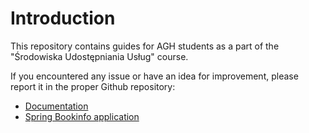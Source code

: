 # Introduction

This repository contains guides for AGH students as a part of the
"Środowiska Udostępniania Usług" course.

If you encountered any issue or have an idea for improvement, please report it
in the proper Github repository:
- [Documentation][1]
- [Spring Bookinfo application][2]

[1]: https://github.com/MaciejGawel/strangler
[2]: https://github.com/MaciejGawel/spring-bookinfo
